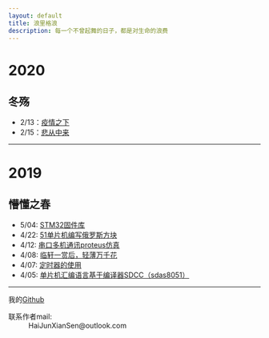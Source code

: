 ```yaml
---
layout: default
title: 浪里格浪
description: 每一个不曾起舞的日子，都是对生命的浪费
---
```


# 2020

## 冬殇

* 2/13：[疫情之下](./page/essay_2-13.html)
* 2/15：[悲从中来](./page/2020/SadnessFromLies_2-15.html)

***

# 2019

## 懵懂之春

* 5/04: [STM32固件库](./page/STM32_Library_5-4.html)
* 4/22: [51单片机编写俄罗斯方块](./page/tetris_4-22.html)
* 4/12: [串口多机通讯proteus仿真](./page/ProteusShow.html)
* 4/08: [临轩一赏后，轻薄万千花](./page/essay_4-8.html)
* 4/07: [定时器的使用](./page/Timer_04-07.html)
* 4/05: [单片机汇编语言基于编译器SDCC（sdas8051）](./page/SddcForWindows_04-05.html)



* * *

我的[Github](https://github.com/Keryle/)

<dl>
<dt>联系作者mail:</dt>
<dd>HaiJunXianSen@outlook.com</dd>

